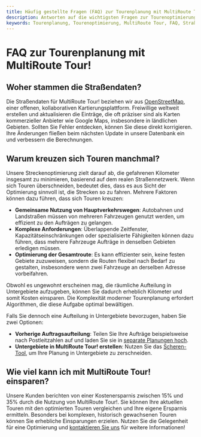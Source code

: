 ```yaml
---
title: Häufig gestellte Fragen (FAQ) zur Tourenplanung mit MultiRoute Tour!
description: Antworten auf die wichtigsten Fragen zur Tourenoptimierung und Tourenplanung mit MultiRoute Tour! Erfahren Sie, woher die Straßendaten stammen, warum sich Touren manchmal kreuzen und wie viel Sie mit MultiRoute Tour! einsparen können.
keywords: Tourenplanung, Tourenoptimierung, MultiRoute Tour, FAQ, Straßendaten, Kostenersparnis, Routenplanung, Logistiksoftware
---
```


# FAQ zur Tourenplanung mit MultiRoute Tour!

## Woher stammen die Straßendaten?

Die Straßendaten für MultiRoute Tour! beziehen wir aus [OpenStreetMap](https://www.openstreetmap.org/#map), einer offenen, kollaborativen Kartierungsplattform. Freiwillige weltweit erstellen und aktualisieren die Einträge, die oft präziser sind als Karten kommerzieller Anbieter wie Google Maps, insbesondere in ländlichen Gebieten. Sollten Sie Fehler entdecken, können Sie diese direkt korrigieren. Ihre Änderungen fließen beim nächsten Update in unsere Datenbank ein und verbessern die Berechnungen.

## Warum kreuzen sich Touren manchmal?

Unsere Streckenoptimierung zielt darauf ab, die gefahrenen Kilometer insgesamt zu minimieren, basierend auf dem realen Straßennetzwerk. Wenn sich Touren überschneiden, bedeutet dies, dass es aus Sicht der Optimierung sinnvoll ist, die Strecken so zu fahren. Mehrere Faktoren können dazu führen, dass sich Touren kreuzen:

- **Gemeinsame Nutzung von Hauptverkehrswegen**: Autobahnen und Landstraßen müssen von mehreren Fahrzeugen genutzt werden, um effizient zu den Aufträgen zu gelangen.
- **Komplexe Anforderungen**: Überlappende Zeitfenster, Kapazitätseinschränkungen oder spezialisierte Fähigkeiten können dazu führen, dass mehrere Fahrzeuge Aufträge in denselben Gebieten erledigen müssen.
- **Optimierung der Gesamtroute**: Es kann effizienter sein, keine festen Gebiete zuzuweisen, sondern die Routen flexibel nach Bedarf zu gestalten, insbesondere wenn zwei Fahrzeuge an derselben Adresse vorbeifahren.

Obwohl es ungewohnt erscheinen mag, die räumliche Aufteilung in Untergebiete aufzugeben, können Sie dadurch erheblich Kilometer und somit Kosten einsparen. Die Komplexität moderner Tourenplanung erfordert Algorithmen, die diese Aufgabe optimal bewältigen.

Falls Sie dennoch eine Aufteilung in Untergebiete bevorzugen, haben Sie zwei Optionen:

- **Vorherige Auftragsaufteilung**: Teilen Sie Ihre Aufträge beispielsweise nach Postleitzahlen auf und laden Sie sie in [separate Planungen hoch](../planung).
- **Untergebiete in MultiRoute Tour! erstellen**: Nutzen Sie das [Scheren-Tool](../tipps/#planungen-manuell-zerteilen-schere), um Ihre Planung in Untergebiete zu zerschneiden.

## Wie viel kann ich mit MultiRoute Tour! einsparen?

Unsere Kunden berichten von einer Kostenersparnis zwischen 15% und 35% durch die Nutzung von MultiRoute Tour!. Sie können Ihre aktuellen Touren mit den optimierten Touren vergleichen und Ihre eigene Ersparnis ermitteln. Besonders bei komplexen, historisch gewachsenen Touren können Sie erhebliche Einsparungen erzielen. Nutzen Sie die Gelegenheit für eine Optimierung und [kontaktieren Sie uns](https://tour.multiroute.de/handbuch/impressum/) für weitere Informationen!
